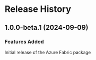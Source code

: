 # Release History
    
## 1.0.0-beta.1 (2024-09-09)

### Features Added

Initial release of the Azure Fabric package
